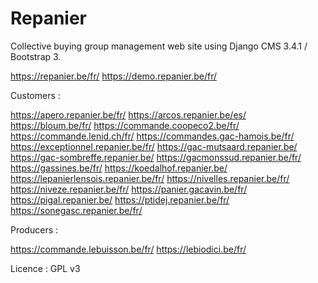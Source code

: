 Repanier
========

Collective buying group management web site using Django CMS 3.4.1 / Bootstrap 3.

https://repanier.be/fr/
https://demo.repanier.be/fr/

Customers :

https://apero.repanier.be/fr/
https://arcos.repanier.be/es/
https://bloum.be/fr/
https://commande.coopeco2.be/fr/
https://commande.lenid.ch/fr/
https://commandes.gac-hamois.be/fr/
https://exceptionnel.repanier.be/fr/
https://gac-mutsaard.repanier.be/
https://gac-sombreffe.repanier.be/
https://gacmonssud.repanier.be/fr/
https://gassines.be/fr/
https://koedalhof.repanier.be/
https://lepanierlensois.repanier.be/fr/
https://nivelles.repanier.be/fr/
https://niveze.repanier.be/fr/
https://panier.gacavin.be/fr/
https://pigal.repanier.be/
https://ptidej.repanier.be/fr/
https://sonegasc.repanier.be/fr/

Producers :

https://commande.lebuisson.be/fr/
https://lebiodici.be/fr/


Licence : GPL v3
